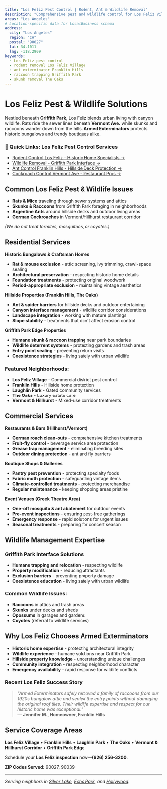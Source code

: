 ```yaml
---
title: "Los Feliz Pest Control | Rodent, Ant & Wildlife Removal"
description: "Comprehensive pest and wildlife control for Los Feliz Village, Franklin Hills, and Laughlin Park. Rats, ants, skunks, and raccoons eliminated humanely."
areas: "Los Angeles"
# Location-specific data for LocalBusiness schema
address:
  city: "Los Angeles"
  region: "CA"
  postal: "90027"
  lat: 34.1011
  lng: -118.2909
keywords:
  - Los Feliz pest control
  - rodent removal Los Feliz Village
  - ant exterminator Franklin Hills
  - raccoon trapping Griffith Park
  - skunk removal The Oaks
---
```


# Los Feliz Pest & **Wildlife Solutions**

Nestled beneath **Griffith Park**, Los Feliz blends urban living with canyon wildlife. Rats ride the sewer lines beneath **Vermont Ave.** while skunks and raccoons wander down from the hills. **Armed Exterminators** protects historic bungalows and trendy boutiques alike.

<div class="location-services-box">
<h3>🎯 Quick Links: Los Feliz Pest Control Services</h3>
<ul>
<li><a href="/rodent-control-los-feliz/">Rodent Control Los Feliz - Historic Home Specialists <span class="arrow">→</span></a></li>
<li><a href="/wildlife-removal-los-feliz/">Wildlife Removal - Griffith Park Interface <span class="arrow">→</span></a></li>
<li><a href="/ant-control-los-feliz/">Ant Control Franklin Hills - Hillside Deck Protection <span class="arrow">→</span></a></li>
<li><a href="/roach-control-los-feliz/">Cockroach Control Vermont Ave - Restaurant Pros <span class="arrow">→</span></a></li>
</ul>
</div>

## Common Los Feliz Pest & Wildlife Issues

- **Rats & Mice** traveling through sewer systems and attics
- **Skunks & Raccoons** from Griffith Park foraging in neighborhoods
- **Argentine Ants** around hillside decks and outdoor living areas
- **German Cockroaches** in Vermont/Hillhurst restaurant corridor

*(We do not treat termites, mosquitoes, or coyotes.)*

## Residential Services

**Historic Bungalows & Craftsman Homes**
* **Rat & mouse exclusion** - attic screening, ivy trimming, crawl-space sealing  
* **Architectural preservation** - respecting historic home details
* **Foundation treatments** - protecting original woodwork
* **Period-appropriate exclusion** - maintaining vintage aesthetics

**Hillside Properties (Franklin Hills, The Oaks)**
* **Ant & spider barriers** for hillside decks and outdoor entertaining
* **Canyon interface management** - wildlife corridor considerations
* **Landscape integration** - working with mature plantings
* **Slope stability** - treatments that don't affect erosion control

**Griffith Park Edge Properties**
* **Humane skunk & raccoon trapping** near park boundaries
* **Wildlife deterrent systems** - protecting gardens and trash areas
* **Entry point sealing** - preventing return visits
* **Coexistence strategies** - living safely with urban wildlife

### Featured Neighborhoods:
* **Los Feliz Village** - Commercial district pest control
* **Franklin Hills** - Hillside home protection
* **Laughlin Park** - Gated community services
* **The Oaks** - Luxury estate care
* **Vermont & Hillhurst** - Mixed-use corridor treatments

## Commercial Services

**Restaurants & Bars (Hillhurst/Vermont)**  
* **German roach clean-outs** - comprehensive kitchen treatments
* **Fruit-fly control** - beverage service area protection
* **Grease trap management** - eliminating breeding sites
* **Outdoor dining protection** - ant and fly barriers

**Boutique Shops & Galleries**  
* **Pantry pest prevention** - protecting specialty foods
* **Fabric moth protection** - safeguarding vintage items
* **Climate-controlled treatments** - protecting merchandise
* **Regular maintenance** - keeping shopping areas pristine

**Event Venues (Greek Theatre Area)**  
* **One-off mosquito & ant abatement** for outdoor events
* **Pre-event inspections** - ensuring pest-free gatherings
* **Emergency response** - rapid solutions for urgent issues
* **Seasonal treatments** - preparing for concert season

## Wildlife Management Expertise

### Griffith Park Interface Solutions
* **Humane trapping and relocation** - respecting wildlife
* **Property modification** - reducing attractants
* **Exclusion barriers** - preventing property damage
* **Coexistence education** - living safely with urban wildlife

### Common Wildlife Issues:
* **Raccoons** in attics and trash areas
* **Skunks** under decks and sheds
* **Opossums** in garages and gardens
* **Coyotes** (referral to wildlife services)

## Why Los Feliz Chooses Armed Exterminators

* **Historic home expertise** - protecting architectural integrity
* **Wildlife experience** - humane solutions near Griffith Park
* **Hillside property knowledge** - understanding unique challenges
* **Community integration** - respecting neighborhood character
* **Emergency availability** - rapid response for wildlife conflicts

### Recent Los Feliz Success Story

> *"Armed Exterminators safely removed a family of raccoons from our 1920s bungalow attic and sealed the entry points without damaging the original roof tiles. Their wildlife expertise and respect for our historic home was exceptional."*  
> — **Jennifer M., Homeowner, Franklin Hills**

## Service Coverage Areas

**Los Feliz Village** • **Franklin Hills** • **Laughlin Park** • **The Oaks** • **Vermont & Hillhurst Corridor** • **Griffith Park Edge**

Schedule your **Los Feliz inspection** now—**(626) 256-3200**.

**ZIP Codes Served:** 90027, 90039

---

*Serving neighbors in [Silver Lake](/locations/silver-lake/), [Echo Park](/locations/echo-park/), and [Hollywood](/locations/hollywood/).*